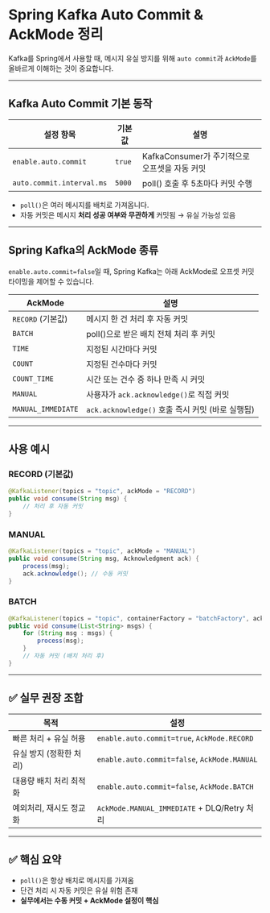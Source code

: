 # Spring Kafka Auto Commit & AckMode 정리

Kafka를 Spring에서 사용할 때, 메시지 유실 방지를 위해 `auto commit`과 `AckMode`를 올바르게 이해하는 것이 중요합니다.

---

## Kafka Auto Commit 기본 동작

| 설정 항목                 | 기본값 | 설명 |
|--------------------------|--------|------|
| `enable.auto.commit`     | `true` | KafkaConsumer가 주기적으로 오프셋을 자동 커밋 |
| `auto.commit.interval.ms`| `5000` | poll() 호출 후 5초마다 커밋 수행 |

- `poll()`은 여러 메시지를 배치로 가져옵니다.
- 자동 커밋은 메시지 **처리 성공 여부와 무관하게** 커밋됨 → 유실 가능성 있음

---

## Spring Kafka의 AckMode 종류

`enable.auto.commit=false`일 때, Spring Kafka는 아래 AckMode로 오프셋 커밋 타이밍을 제어할 수 있습니다.

| AckMode             | 설명 |
|---------------------|------|
| `RECORD` (기본값)   | 메시지 한 건 처리 후 자동 커밋 |
| `BATCH`             | poll()으로 받은 배치 전체 처리 후 커밋 |
| `TIME`              | 지정된 시간마다 커밋 |
| `COUNT`             | 지정된 건수마다 커밋 |
| `COUNT_TIME`        | 시간 또는 건수 중 하나 만족 시 커밋 |
| `MANUAL`            | 사용자가 `ack.acknowledge()`로 직접 커밋 |
| `MANUAL_IMMEDIATE`  | `ack.acknowledge()` 호출 즉시 커밋 (바로 실행됨) |

---

## 사용 예시

### RECORD (기본값)
```java
@KafkaListener(topics = "topic", ackMode = "RECORD")
public void consume(String msg) {
    // 처리 후 자동 커밋
}
```

### MANUAL
```java
@KafkaListener(topics = "topic", ackMode = "MANUAL")
public void consume(String msg, Acknowledgment ack) {
    process(msg);
    ack.acknowledge(); // 수동 커밋
}
```

### BATCH
```java
@KafkaListener(topics = "topic", containerFactory = "batchFactory", ackMode = "BATCH")
public void consume(List<String> msgs) {
    for (String msg : msgs) {
        process(msg);
    }
    // 자동 커밋 (배치 처리 후)
}
```

---

## ✅ 실무 권장 조합

| 목적                        | 설정 |
|-----------------------------|------|
| 빠른 처리 + 유실 허용       | `enable.auto.commit=true`, `AckMode.RECORD` |
| 유실 방지 (정확한 처리)     | `enable.auto.commit=false`, `AckMode.MANUAL` |
| 대용량 배치 처리 최적화     | `enable.auto.commit=false`, `AckMode.BATCH` |
| 예외처리, 재시도 정교화     | `AckMode.MANUAL_IMMEDIATE` + DLQ/Retry 처리 |

---

## ✅ 핵심 요약

- `poll()`은 항상 배치로 메시지를 가져옴
- 단건 처리 시 자동 커밋은 유실 위험 존재
- **실무에서는 수동 커밋 + AckMode 설정이 핵심**
